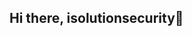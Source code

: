 ## Hi there, isolutionsecurity👋

<!--
**isolutionsecurity/isolutionsecurity** is a Cybersecurity Analyst & Bug Bounty Hunter

🔐 Specializing in security testing & evaluation, Web App Security, Pentest, Automation, and Vulnerability Research  
🛠️ Builder of Open-Source Security Tools | 📝 Writer of Technical Exploits

Featured Projects:

- 🔭 I’m currently working on ...
- 🌱 I’m currently learning ...
- 👯 I’m looking to collaborate on ...
- 🤔 I’m looking for help with ...
- 💬 Ask me about ...
- 📫 How to reach me: ...
- 😄 Pronouns: ...
- ⚡ Fun fact: ...
-->
